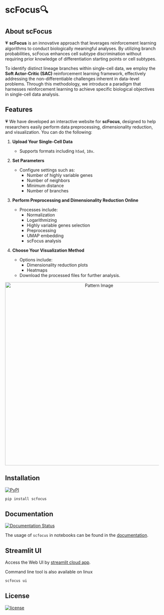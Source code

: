 # scFocus🔍  

## About scFocus  

💗 **scFocus** is an innovative approach that leverages reinforcement learning algorithms to conduct biologically meaningful analyses. By utilizing branch probabilities, scFocus enhances cell subtype discrimination without requiring prior knowledge of differentiation starting points or cell subtypes.  

To identify distinct lineage branches within single-cell data, we employ the **Soft Actor-Critic (SAC)** reinforcement learning framework, effectively addressing the non-differentiable challenges inherent in data-level problems. Through this methodology, we introduce a paradigm that harnesses reinforcement learning to achieve specific biological objectives in single-cell data analysis.  

## Features  

💗 We have developed an interactive website for **scFocus**, designed to help researchers easily perform data preprocessing, dimensionality reduction, and visualization. You can do the following:  

1. **Upload Your Single-Cell Data**  
   - Supports formats including `h5ad`, `10x`. 

2. **Set Parameters**  
   - Configure settings such as:  
     - Number of highly variable genes  
     - Number of neighbors  
     - Minimum distance  
     - Number of branches  

3. **Perform Preprocessing and Dimensionality Reduction Online**  
   - Processes include:  
     - Normalization  
     - Logarithmizing  
     - Highly variable genes selection  
     - Preprocessing  
     - UMAP embedding  
     - scFocus analysis  

4. **Choose Your Visualization Method**  
   - Options include:  
     - Dimensionality reduction plots  
     - Heatmaps  
   - Download the processed files for further analysis.  

<p align="center">  
  <img src="source/_static/Pattern.png" alt="Pattern Image" width="600"/>  
</p>

## **Installation**

[![PyPI](https://img.shields.io/pypi/v/scfocus.svg?color=brightgreen&style=flat)](https://pypi.org/project/scfocus/)

``` bash
pip install scfocus
```

## **Documentation**

[![Documentation Status](https://readthedocs.org/projects/scfocus/badge/?version=latest)](https://scfocus.readthedocs.io/en/latest/?badge=latest)

The usage of `scfocus` in notebooks can be found in the [documentation](https://scfocus.readthedocs.io/en/latest/).

## **Streamlit UI**

Access the Web UI by [streamlit cloud app](https://scfocus.streamlit.app/).

Command line tool is also available on linux

```bash
scfocus ui
```

## **License**
<p>
    <a href="https://choosealicense.com/licenses/mit/" target="_blank">
        <img alt="license" src="https://img.shields.io/github/license/PeterPonyu/scfocus?style=flat-square&color=brightgreen"/>
    </a>
</p>
